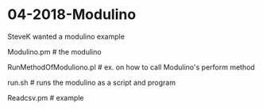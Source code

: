 # 04-2018-Modulino
SteveK wanted a modulino example

Modulino.pm             	# the modulino

RunMethodOfModuliono.pl         # ex. on how to call Modulino's perform method

run.sh				# runs the modulino as a script and program

Readcsv.pm			# example
